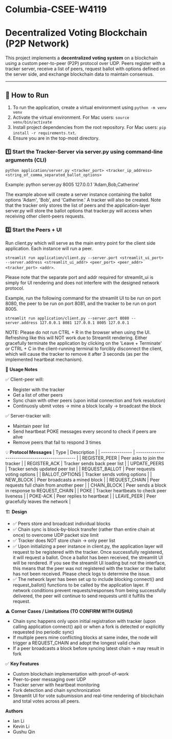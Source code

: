 # Columbia-CSEE-W4119

# Decentralized Voting Blockchain (P2P Network)

This project implements a **decentralized voting system** on a blockchain using a custom peer-to-peer (P2P) protocol over UDP. Peers register with a tracker server, receive a list of peers, request ballot with options defined on the server side, and exchange blockchain data to maintain consensus.

---

## 🚀 How to Run

1. To run the application, create a virtual environment using `python -m venv venv`
2. Activate the virtual environment. For Mac users: `source venv/bin/activate`
3. Install project dependencies from the root repository. For Mac users: `pip install -r requirements.txt`.
4. Ensure you are in the top-most directory.

### 1️⃣ Start the Tracker-Server via server.py using command-line arguments (CLI)

`python application/server.py <tracker_port> <tracker_ip_address> <string_of_comma_separated_ballot_options>`

Example: python server.py 8005 127.0.0.1 'Adam,Bob,Catherine'

The example above will create a server instance containing the ballot options 'Adam', 'Bob', and 'Catherine.' A tracker will also be created. Note that the tracker only stores the list of peers and the application-layer server.py will store the ballot options that tracker.py will access when receiving other client-peers requests.

### 2️⃣ Start the Peers + UI

Run client.py which will serve as the main entry point for the client side application. Each instance will run a peer.

`streamlit run application/client.py --server.port <streamlit_ui_port> --server.address <streamlit_ui_addr> <peer_port> <peer_addr> <tracker_port> <addr>`.

Please note that the separate port and addr required for streamlit_ui is simply for UI rendering and does not interfere with the designed network protocol.

Example, run the following command for the streamlit UI to be run on port 8080, the peer to be run on port 8081, and the tracker to be run on port 8005.

`streamlit run application/client.py --server.port 8080 --server.address 127.0.0.1 8081 127.0.0.1 8005 127.0.0.1`

NOTE: Please do not run CTRL + R in the browser when using the UI. Refreshing like this will NOT work due to Streamlit rendering. Either gracefully terminate the application by clicking on the 'Leave + Terminate' or CTRL + C in the client-running terminal to forcibly disconnect the client, which will cause the tracker to remove it after 3 seconds (as per the implemented heartbeat mechanism).

📝 **Usage Notes**

✅ Client-peer will:

- Register with the tracker
- Get a list of other peers
- Sync chain with other peers (upon initial connection and fork resolution)
- Continuosly ubmit votes → mine a block locally → broadcast the block

✅ Server-tracker will:

- Maintain peer list
- Send heartbeat POKE messages every second to check if peers are alive
- Remove peers that fail to respond 3 times

💡 **Protocol Messages**
| Type | Description |
| --------------- | ------------------------------------------------ |
| REGISTER_PEER | Peer asks to join the tracker |
| REGISTER_ACK | Tracker sends back peer list |
| UPDATE_PEERS | Tracker sends updated peer list |
| REQUEST_BALLOT | Peer requests voting options |
| BALLOT_OPTIONS | Tracker sends voting options |
| NEW_BLOCK | Peer broadcasts a mined block |
| REQUEST_CHAIN | Peer requests full chain from another peer |
| CHAIN_BLOCK | Peer sends a block in response to REQUEST_CHAIN |
| POKE | Tracker heartbeats to check peer liveness |
| POKE-ACK | Peer replies to heartbeat |
| LEAVE_PEER | Peer gracefully leaves the network |

🏗️ **Design**

- ✅ Peers store and broadcast individual blocks
- ✅ Chain sync is block-by-block transfer (rather than entire chain at once) to overcome UDP packet size limit
- ✅ Tracker does NOT store chain → only peer list
- ✅ Upon initializing a peer instance in client.py, the application layer will request to be registered with the tracker. Once successfully registered, it will request a ballot. Once a ballot has been received, the streamlit UI will be rendered. If you see the streamlit UI loading but not the interface, this means that the peer was not registered with the tracker or the ballot has not been received. Please check logs to determine the issue.
- ✅ The network layer has been set up to include blocking connect() and request_ballot() functions to be called by the application layer. If network conditions prevent requests/responses from being successfully delivered, the peer will continue to send requests until it fulfills the request.

⚠️ **Corner Cases / Limitations (TO CONFIRM WITH GUSHU)**

- Chain sync happens only upon initial registration with tracker (upon calling application connect() api) or when a fork is detected or explicitly requested (no periodic sync)
- If multiple peers mine conflicting blocks at same index, the node will trigger a REQUEST_CHAIN and adopt the longest valid chain
- If a peer broadcasts a block before syncing latest chain → may result in fork

✅ **Key Features**

- Custom blockchain implementation with proof-of-work
- Peer-to-peer messaging over UDP
- Tracker server with heartbeat monitoring
- Fork detection and chain synchronization
- Streamlit UI for vote subumission and real-time rendering of blockchain and total votes across all peers.

**Authors**

- Ian Li
- Kevin Li
- Gushu Qin
